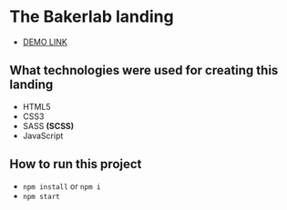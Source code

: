 # The Bakerlab landing
  - [DEMO LINK](https://oleksandrshtonda.github.io/bakerlab-landing/)

## What technologies were used for creating this landing
  - HTML5
  - CSS3
  - SASS **(SCSS)**
  - JavaScript

## How to run this project
  - `npm install` or `npm i`
  - `npm start`
